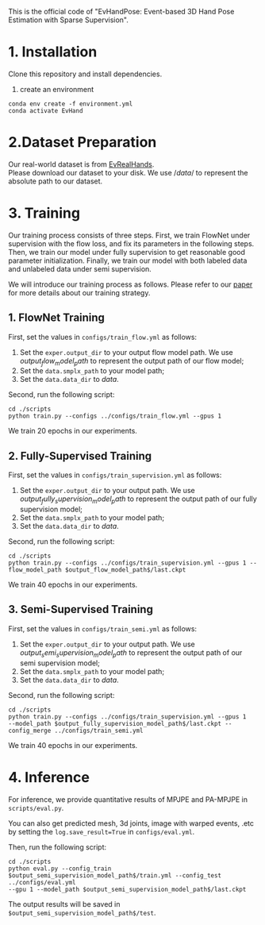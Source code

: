 This is the official code of "EvHandPose: Event-based 3D Hand Pose Estimation with Sparse Supervision".

# 1. Installation
Clone this repository and install dependencies.
1. create an environment
```
conda env create -f environment.yml
conda activate EvHand
```

# 2.Dataset Preparation
Our real-world dataset is from [EvRealHands](https://github.com/marian42/mesh_to_sdf).  
Please download our dataset to your disk. We use /$data/$ to represent the absolute path to our dataset.

# 3. Training
Our training process consists of three steps. First, we train FlowNet under supervision with the flow loss,
and fix its parameters in the following steps. Then, we train our model under fully supervision to get reasonable 
good parameter initialization. Finally, we train our model with both labeled data and unlabeled data under semi 
supervision. 

We will introduce our training process as follows. Please refer to our [paper](https://arxiv.org/html/2303.02862v3) for more details about our training strategy.

## 1. FlowNet Training
First, set the values in ```configs/train_flow.yml``` as follows:
1. Set the ```exper.output_dir``` to your output flow model path. We use $output_flow_model_path$ to represent the output path of our flow model;
2. Set the ```data.smplx_path``` to your model path;
3. Set the ```data.data_dir``` to $data$.

Second, run the following script:
```
cd ./scripts
python train.py --configs ../configs/train_flow.yml --gpus 1
```

We train 20 epochs in our experiments.

## 2. Fully-Supervised Training
First, set the values in ```configs/train_supervision.yml``` as follows:
1. Set the ```exper.output_dir``` to your output path. We use $output_fully_supervision_model_path$ to represent the output path of our fully supervision model;
2. Set the ```data.smplx_path``` to your model path;
3. Set the ```data.data_dir``` to $data$.

Second, run the following script:
```
cd ./scripts
python train.py --configs ../configs/train_supervision.yml --gpus 1 --flow_model_path $output_flow_model_path$/last.ckpt
```

We train 40 epochs in our experiments.

## 3. Semi-Supervised Training
First, set the values in ```configs/train_semi.yml``` as follows:
1. Set the ```exper.output_dir``` to your output path. We use $output_semi_supervision_model_path$ to represent the output path of our semi supervision model;
2. Set the ```data.smplx_path``` to your model path;
3. Set the ```data.data_dir``` to $data$.

Second, run the following script:
```
cd ./scripts
python train.py --configs ../configs/train_supervision.yml --gpus 1 
--model_path $output_fully_supervision_model_path$/last.ckpt --config_merge ../configs/train_semi.yml
```

We train 40 epochs in our experiments.

# 4. Inference
For inference, we provide quantitative results of MPJPE and PA-MPJPE in ```scripts/eval.py```.

You can also get predicted mesh, 3d joints, image with warped events, .etc by setting the  ```log.save_result=True```
in  ```configs/eval.yml```.

Then, run the following script:
```
cd ./scripts
python eval.py --config_train $output_semi_supervision_model_path$/train.yml --config_test ../configs/eval.yml
--gpu 1 --model_path $output_semi_supervision_model_path$/last.ckpt 
```

The output results will be saved in ```$output_semi_supervision_model_path$/test```.